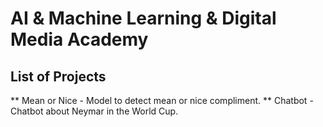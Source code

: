 # AI & Machine Learning & Digital Media Academy
## List of Projects
** Mean or Nice - Model to detect mean or nice compliment.
** Chatbot - Chatbot about Neymar in the World Cup.
